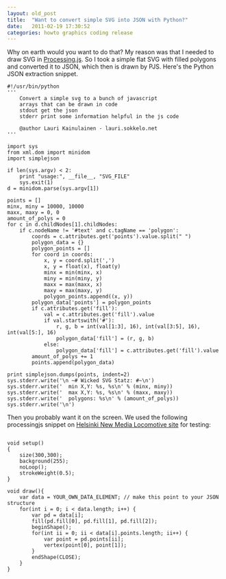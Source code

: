 ```yaml
---
layout: old_post
title:  "Want to convert simple SVG into JSON with Python?"
date:   2011-02-19 17:30:52 
categories: howto graphics coding release 
---
```

Why on earth would you want to do that? My reason was that I needed to draw SVG in [Processing.js](http://www.processingjs.org). So I took a simple flat SVG with filled polygons and converted it to JSON, which then is drawn by PJS. Here's the Python JSON extraction snippet.

<pre><code>#!/usr/bin/python
''' 
    Convert a simple svg to a bunch of javascript
    arrays that can be drawn in code
    stdout get the json
    stderr print some information helpful in the js code
    
    @author Lauri Kainulainen - lauri.sokkelo.net
'''

import sys
from xml.dom import minidom
import simplejson

if len(sys.argv) < 2:
    print "usage:", __file__, "SVG_FILE"
    sys.exit(1)
d = minidom.parse(sys.argv[1])

points = []
minx, miny = 10000, 10000
maxx, maxy = 0, 0
amount_of_polys = 0
for c in d.childNodes[1].childNodes:
    if c.nodeName != '#text' and c.tagName == 'polygon':
        coords = c.attributes.get('points').value.split(" ")
        polygon_data = {}
        polygon_points = []
        for coord in coords:
            x, y = coord.split(',')
            x, y = float(x), float(y)
            minx = min(minx, x)
            miny = min(miny, y)
            maxx = max(maxx, x)
            maxy = max(maxy, y)
            polygon_points.append((x, y))
        polygon_data['points'] = polygon_points
        if c.attributes.get('fill'):
            val = c.attributes.get('fill').value
            if val.startswith('#'):
                r, g, b = int(val[1:3], 16), int(val[3:5], 16), int(val[5:], 16)
                polygon_data['fill'] = (r, g, b)
            else:
                polygon_data['fill'] = c.attributes.get('fill').value
        amount_of_polys += 1
        points.append(polygon_data)

print simplejson.dumps(points, indent=2)
sys.stderr.write('\n ~# Wicked SVG Statz: #~\n')
sys.stderr.write('  min X,Y: %s, %s\n' % (minx, miny))
sys.stderr.write('  max X,Y: %s, %s\n' % (maxx, maxy))
sys.stderr.write('  polygons: %s\n' % (amount_of_polys))
sys.stderr.write('\n')
</code></pre>

Then you probably want it on the screen. We used the following processingjs snippet on [Helsinki New Media Locomotive site](http://locomotivehelsinki.org) for testing:

<pre><code>
void setup()
{
    size(300,300);
    background(255);
    noLoop();
    strokeWeight(0.5);
}

void draw(){  
    var data = YOUR_OWN_DATA_ELEMENT; // make this point to your JSON structure
    for(int i = 0; i < data.length; i++) {
        var pd = data[i];
        fill(pd.fill[0], pd.fill[1], pd.fill[2]);
        beginShape();
        for(int ii = 0; ii < data[i].points.length; ii++) {
            var point = pd.points[ii];
            vertex(point[0], point[1]);
        }
        endShape(CLOSE);
    }
}
</code></pre>
